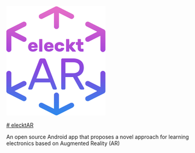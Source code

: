 ![](https://github.com/vsafontlopez/elecktAR/blob/main/assets/elecktAR_icon.png)

[# elecktAR](https://openaccess.uoc.edu/handle/10609/138366)

An open source Android app that proposes a novel approach for learning electronics based on Augmented Reality (AR)


